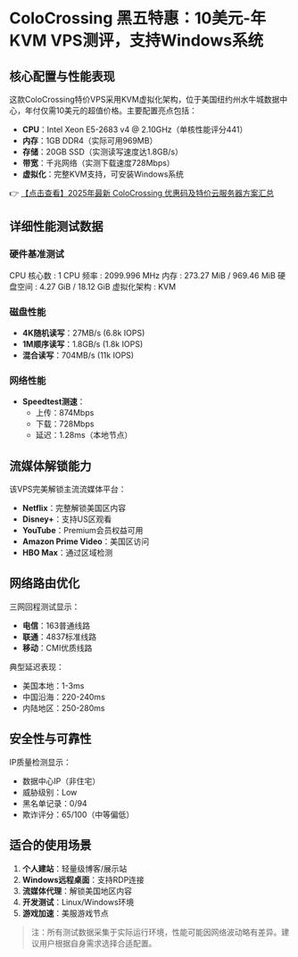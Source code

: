 # ColoCrossing 黑五特惠：10美元-年KVM VPS测评，支持Windows系统

## 核心配置与性能表现

这款ColoCrossing特价VPS采用KVM虚拟化架构，位于美国纽约州水牛城数据中心，年付仅需10美元的超值价格。主要配置亮点包括：

- **CPU**：Intel Xeon E5-2683 v4 @ 2.10GHz（单核性能评分441）
- **内存**：1GB DDR4（实际可用969MB）
- **存储**：20GB SSD（实测读写速度达1.8GB/s）
- **带宽**：千兆网络（实测下载速度728Mbps）
- **虚拟化**：完整KVM支持，可安装Windows系统

👉 [【点击查看】2025年最新 ColoCrossing 优惠码及特价云服务器方案汇总](https://bit.ly/ColoCrossing)

## 详细性能测试数据

### 硬件基准测试

CPU 核心数        : 1
CPU 频率          : 2099.996 MHz
内存              : 273.27 MiB / 969.46 MiB
硬盘空间          : 4.27 GiB / 18.12 GiB
虚拟化架构        : KVM

### 磁盘性能
- **4K随机读写**：27MB/s (6.8k IOPS)
- **1M顺序读写**：1.8GB/s (1.8k IOPS)
- **混合读写**：704MB/s (11k IOPS)

### 网络性能
- **Speedtest测速**：
  - 上传：874Mbps
  - 下载：728Mbps
  - 延迟：1.28ms（本地节点）

## 流媒体解锁能力

该VPS完美解锁主流流媒体平台：

- **Netflix**：完整解锁美国区内容
- **Disney+**：支持US区观看
- **YouTube**：Premium会员权益可用
- **Amazon Prime Video**：美国区访问
- **HBO Max**：通过区域检测

## 网络路由优化

三网回程测试显示：

- **电信**：163普通线路
- **联通**：4837标准线路
- **移动**：CMI优质线路

典型延迟表现：
- 美国本地：1-3ms
- 中国沿海：220-240ms
- 内陆地区：250-280ms

## 安全性与可靠性

IP质量检测显示：
- 数据中心IP（非住宅）
- 威胁级别：Low
- 黑名单记录：0/94
- 欺诈评分：65/100（中等偏低）

## 适合的使用场景

1. **个人建站**：轻量级博客/展示站
2. **Windows远程桌面**：支持RDP连接
3. **流媒体代理**：解锁美国地区内容
4. **开发测试**：Linux/Windows环境
5. **游戏加速**：美服游戏节点

> 注：所有测试数据采集于实际运行环境，性能可能因网络波动略有差异。建议用户根据自身需求选择合适配置。